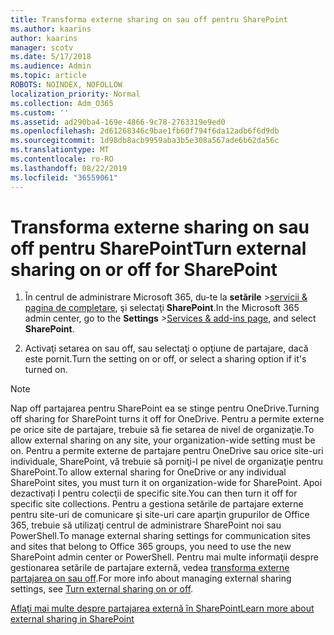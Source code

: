 ```yaml
---
title: Transforma externe sharing on sau off pentru SharePoint
ms.author: kaarins
author: kaarins
manager: scotv
ms.date: 5/17/2018
ms.audience: Admin
ms.topic: article
ROBOTS: NOINDEX, NOFOLLOW
localization_priority: Normal
ms.collection: Adm_O365
ms.custom: ''
ms.assetid: ad290ba4-169e-4866-9c78-2763319e9ed0
ms.openlocfilehash: 2d61268346c9bae1fb60f794f6da12adb6f6d9db
ms.sourcegitcommit: 1d98db8acb9959aba3b5e308a567ade6b62da56c
ms.translationtype: MT
ms.contentlocale: ro-RO
ms.lasthandoff: 08/22/2019
ms.locfileid: "36559061"
---
```

# <a name="turn-external-sharing-on-or-off-for-sharepoint"></a><span data-ttu-id="81752-102">Transforma externe sharing on sau off pentru SharePoint</span><span class="sxs-lookup"><span data-stu-id="81752-102">Turn external sharing on or off for SharePoint</span></span>

1. <span data-ttu-id="81752-103">În centrul de administrare Microsoft 365, du-te la **setările** >[servicii &amp; pagina de completare](https://portal.office.com/adminportal/home#/Settings/ServicesAndAddIns), şi selectaţi **SharePoint**.</span><span class="sxs-lookup"><span data-stu-id="81752-103">In the Microsoft 365 admin center, go to the **Settings** >[Services &amp; add-ins page](https://portal.office.com/adminportal/home#/Settings/ServicesAndAddIns), and select **SharePoint**.</span></span>
    
2. <span data-ttu-id="81752-104">Activaţi setarea on sau off, sau selectaţi o opţiune de partajare, dacă este pornit.</span><span class="sxs-lookup"><span data-stu-id="81752-104">Turn the setting on or off, or select a sharing option if it's turned on.</span></span>
    
> [!NOTE]
> <span data-ttu-id="81752-105">Nap off partajarea pentru SharePoint ea se stinge pentru OneDrive.</span><span class="sxs-lookup"><span data-stu-id="81752-105">Turning off sharing for SharePoint turns it off for OneDrive.</span></span> <span data-ttu-id="81752-106">Pentru a permite externe pe orice site de partajare, trebuie să fie setarea de nivel de organizaţie.</span><span class="sxs-lookup"><span data-stu-id="81752-106">To allow external sharing on any site, your organization-wide setting must be on.</span></span> <span data-ttu-id="81752-107">Pentru a permite externe de partajare pentru OneDrive sau orice site-uri individuale, SharePoint, vă trebuie să porniţi-l pe nivel de organizaţie pentru SharePoint.</span><span class="sxs-lookup"><span data-stu-id="81752-107">To allow external sharing for OneDrive or any individual SharePoint sites, you must turn it on organization-wide for SharePoint.</span></span> <span data-ttu-id="81752-108">Apoi dezactivați l pentru colecţii de specific site.</span><span class="sxs-lookup"><span data-stu-id="81752-108">You can then turn it off for specific site collections.</span></span> <span data-ttu-id="81752-109">Pentru a gestiona setările de partajare externe pentru site-uri de comunicare şi site-uri care aparţin grupurilor de Office 365, trebuie să utilizaţi centrul de administrare SharePoint noi sau PowerShell.</span><span class="sxs-lookup"><span data-stu-id="81752-109">To manage external sharing settings for communication sites and sites that belong to Office 365 groups, you need to use the new SharePoint admin center or PowerShell.</span></span> <span data-ttu-id="81752-110">Pentru mai multe informaţii despre gestionarea setările de partajare externă, vedea [transforma externe partajarea on sau off](https://go.microsoft.com/fwlink/?linkid=866426).</span><span class="sxs-lookup"><span data-stu-id="81752-110">For more info about managing external sharing settings, see [Turn external sharing on or off](https://go.microsoft.com/fwlink/?linkid=866426).</span></span> 
  
[<span data-ttu-id="81752-111">Aflaţi mai multe despre partajarea externă în SharePoint</span><span class="sxs-lookup"><span data-stu-id="81752-111">Learn more about external sharing in SharePoint</span></span>](https://go.microsoft.com/fwlink/?linkid=734908)
  

